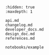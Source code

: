 ```{include} ../README.md

```

```{toctree}
:hidden: true
:maxdepth: 1

api.md
changelog.md
developer_docs.md
design_doc.md
references.md

notebooks/example
```
